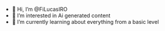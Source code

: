- 👋 Hi, I’m @FiLucasIRO
- 👀 I’m interested in Ai generated content
- 🌱 I’m currently learning about everything from a basic level


<!---
FiLucasIRO/FiLucasIRO is a ✨ special ✨ repository because its `README.md` (this file) appears on your GitHub profile.
You can click the Preview link to take a look at your changes.
--->

